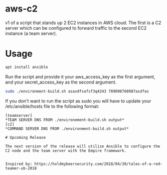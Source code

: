 # aws-c2
v1 of a script that stands up 2 EC2 instances in AWS cloud. The first is a C2 server which can be configured to forward traffic to the second EC2 instance (a team server). 

# Usage 
```bash
apt install ansible
```  
Run the script and provide it your aws_access_key as the first argument, and your secret_access_key as the second argument.

```bash
sudo ./environment-build.sh asasdfsafsf3q4243 789098760987asdfas
```
If you don't want to run the script as sudo you will have to update your /etc/ansible/hosts file to the following format:
```
[teamserver]
*TEAM SERVER DNS FROM ./environement-build.sh output*
[c2]
*COMMAND SERVER DNS FROM ./environment-build.sh output*

# Upcoming Release

The next version of the release will utilize Ansible to configure the C2 node and the team server with the Empire framework. 


Inspired by: https://holdmybeersecurity.com/2018/04/30/tales-of-a-red-teamer-ub-2018
